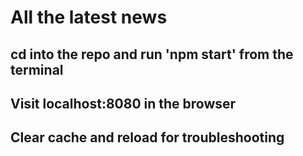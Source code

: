 # All the latest news
## cd into the repo and run 'npm start' from the terminal
## Visit localhost:8080 in the browser
## Clear cache and reload for troubleshooting
